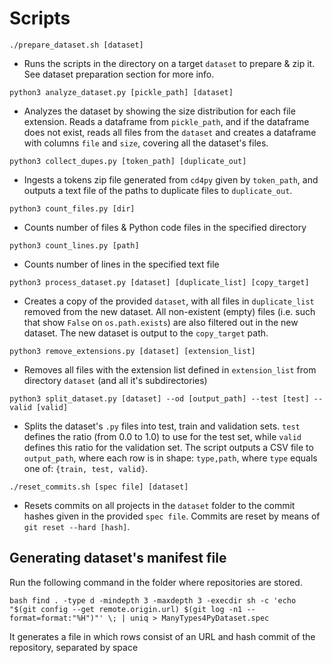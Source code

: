 # Scripts

`./prepare_dataset.sh [dataset]`
- Runs the scripts in the directory on a target `dataset` to prepare & zip it. See dataset preparation section for more info.

`python3 analyze_dataset.py [pickle_path] [dataset]`
- Analyzes the dataset by showing the size distribution for each file extension. Reads a dataframe from `pickle_path`, and if the dataframe does not exist, reads all files from the `dataset` and creates a dataframe with columns `file` and `size`, covering all the dataset's files.

`python3 collect_dupes.py [token_path] [duplicate_out]` 

- Ingests a tokens zip file generated from `cd4py` given by `token_path`, and outputs a text file of the paths to duplicate files to `duplicate_out`.

`python3 count_files.py [dir]`

- Counts number of files & Python code files in the specified directory

`python3 count_lines.py [path]`

- Counts number of lines in the specified text file

`python3 process_dataset.py [dataset] [duplicate_list] [copy_target]`

- Creates a copy of the provided `dataset`, with all files in `duplicate_list` removed from the new dataset. All non-existent (empty) files (i.e. such that show `False` on `os.path.exists`) are also filtered out in the new dataset. The new dataset is output to the `copy_target` path.

`python3 remove_extensions.py [dataset] [extension_list]`
- Removes all files with the extension list defined in `extension_list` from directory `dataset` (and all it's subdirectories)

`python3 split_dataset.py [dataset] --od [output_path] --test [test] --valid [valid]`

- Splits the dataset's `.py` files into test, train and validation sets. `test` defines the ratio (from 0.0 to 1.0) to use for the test set, while `valid` defines this ratio for the validation set. The script outputs a CSV file to `output_path`, where each row is in shape: `type,path`, where `type` equals one of: `{train, test, valid}`.

`./reset_commits.sh [spec file] [dataset]`

- Resets commits on all projects in the `dataset` folder to the commit hashes given in the provided `spec file`. Commits are reset by means of `git reset --hard [hash]`.

## Generating dataset's manifest file
Run the following command in the folder where repositories are stored.
```
bash find . -type d -mindepth 3 -maxdepth 3 -execdir sh -c 'echo "$(git config --get remote.origin.url) $(git log -n1 --format=format:"%H")"' \; | uniq > ManyTypes4PyDataset.spec
```

It generates a file in which rows consist of an URL and hash commit of the repository, separated by space
